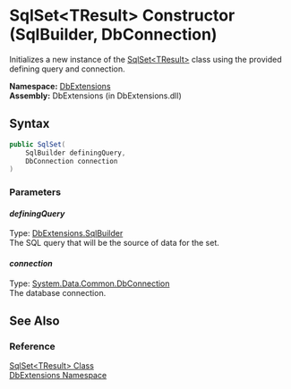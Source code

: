 SqlSet&lt;TResult> Constructor (SqlBuilder, DbConnection)
=========================================================
Initializes a new instance of the [SqlSet&lt;TResult>][1] class using the provided defining query and connection.

**Namespace:** [DbExtensions][2]  
**Assembly:** DbExtensions (in DbExtensions.dll)

Syntax
------

```csharp
public SqlSet(
	SqlBuilder definingQuery,
	DbConnection connection
)
```

### Parameters

#### *definingQuery*
Type: [DbExtensions.SqlBuilder][3]  
The SQL query that will be the source of data for the set.

#### *connection*
Type: [System.Data.Common.DbConnection][4]  
The database connection.


See Also
--------

### Reference
[SqlSet&lt;TResult> Class][1]  
[DbExtensions Namespace][2]  

[1]: README.md
[2]: ../README.md
[3]: ../SqlBuilder/README.md
[4]: http://msdn.microsoft.com/en-us/library/c790zwhc